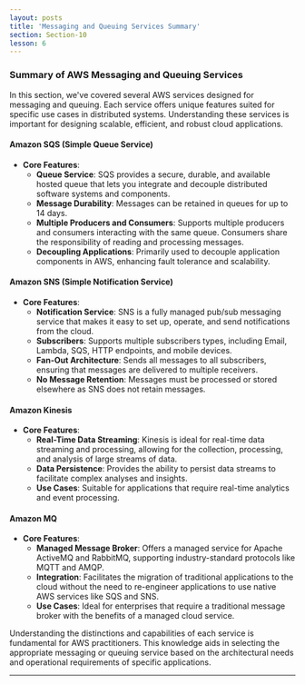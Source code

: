 ```yaml
---
layout: posts
title: 'Messaging and Queuing Services Summary'
section: Section-10
lesson: 6
---
```


### Summary of AWS Messaging and Queuing Services

In this section, we've covered several AWS services designed for messaging and queuing. Each service offers unique features suited for specific use cases in distributed systems. Understanding these services is important for designing scalable, efficient, and robust cloud applications.

<!-- pagebreak -->

#### Amazon SQS (Simple Queue Service)

- **Core Features**:
  - **Queue Service**: SQS provides a secure, durable, and available hosted queue that lets you integrate and decouple distributed software systems and components.
  - **Message Durability**: Messages can be retained in queues for up to 14 days.
  - **Multiple Producers and Consumers**: Supports multiple producers and consumers interacting with the same queue. Consumers share the responsibility of reading and processing messages.
  - **Decoupling Applications**: Primarily used to decouple application components in AWS, enhancing fault tolerance and scalability.

<!-- pagebreak -->

#### Amazon SNS (Simple Notification Service)

- **Core Features**:
  - **Notification Service**: SNS is a fully managed pub/sub messaging service that makes it easy to set up, operate, and send notifications from the cloud.
  - **Subscribers**: Supports multiple subscribers types, including Email, Lambda, SQS, HTTP endpoints, and mobile devices.
  - **Fan-Out Architecture**: Sends all messages to all subscribers, ensuring that messages are delivered to multiple receivers.
  - **No Message Retention**: Messages must be processed or stored elsewhere as SNS does not retain messages.

<!-- pagebreak -->

#### Amazon Kinesis

- **Core Features**:
  - **Real-Time Data Streaming**: Kinesis is ideal for real-time data streaming and processing, allowing for the collection, processing, and analysis of large streams of data.
  - **Data Persistence**: Provides the ability to persist data streams to facilitate complex analyses and insights.
  - **Use Cases**: Suitable for applications that require real-time analytics and event processing.

<!-- pagebreak -->

#### Amazon MQ

- **Core Features**:
  - **Managed Message Broker**: Offers a managed service for Apache ActiveMQ and RabbitMQ, supporting industry-standard protocols like MQTT and AMQP.
  - **Integration**: Facilitates the migration of traditional applications to the cloud without the need to re-engineer applications to use native AWS services like SQS and SNS.
  - **Use Cases**: Ideal for enterprises that require a traditional message broker with the benefits of a managed cloud service.

Understanding the distinctions and capabilities of each service is fundamental for AWS practitioners. This knowledge aids in selecting the appropriate messaging or queuing service based on the architectural needs and operational requirements of specific applications.

---
